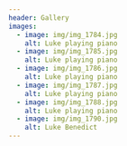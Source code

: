 ```yaml
---
header: Gallery
images:
  - image: img/img_1784.jpg
    alt: Luke playing piano
  - image: img/img_1785.jpg
    alt: Luke playing piano
  - image: img/img_1786.jpg
    alt: Luke playing piano
  - image: img/img_1787.jpg
    alt: Luke playing piano
  - image: img/img_1788.jpg
    alt: Luke playing piano
  - image: img/img_1790.jpg
    alt: Luke Benedict
---
```

